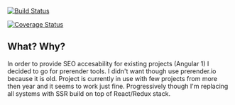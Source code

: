 [![Build Status](https://travis-ci.org/stopsopa/spark.svg?branch=master)](https://travis-ci.org/stopsopa/spark)

[![Coverage Status](https://coveralls.io/repos/github/stopsopa/spark/badge.svg?branch=master)](https://coveralls.io/github/stopsopa/spark?branch=master)

What? Why?
-

In order to provide SEO accesability for existing projects (Angular 1) I decided to go for prerender tools.
I didn't want though use prerender.io because it is old.
Project is currently in use with few projects from more then year and it seems to work just fine.
Progressively though I'm replacing all systems with SSR build on top of React/Redux stack.
